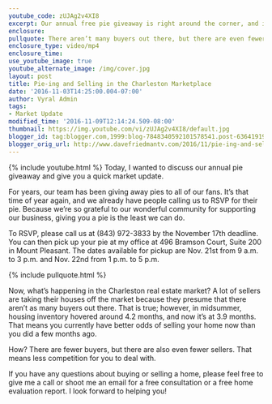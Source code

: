 ```yaml
---
youtube_code: zUJAg2v4XI8
excerpt: Our annual free pie giveaway is right around the corner, and if you have a house that you need to sell, now is the time to list it.
enclosure:
pullquote: There aren’t many buyers out there, but there are even fewer sellers.
enclosure_type: video/mp4
enclosure_time:
use_youtube_image: true
youtube_alternate_image: /img/cover.jpg
layout: post
title: Pie-ing and Selling in the Charleston Marketplace
date: '2016-11-03T14:25:00.004-07:00'
author: Vyral Admin
tags:
- Market Update
modified_time: '2016-11-09T12:14:24.509-08:00'
thumbnail: https://img.youtube.com/vi/zUJAg2v4XI8/default.jpg
blogger_id: tag:blogger.com,1999:blog-7848340592101578541.post-6364191900472483582
blogger_orig_url: http://www.davefriedmantv.com/2016/11/pie-ing-and-selling-in-charleston.html
---
```

{% include youtube.html %}
Today, I wanted to discuss our annual pie giveaway and give you a quick market update.

For years, our team has been giving away pies to all of our fans. It’s that time of year again, and we already have people calling us to RSVP for their pie. Because we’re so grateful to our wonderful community for supporting our business, giving you a pie is the least we can do.

To RSVP, please call us at (843) 972-3833 by the November 17th deadline. You can then pick up your pie at my office at 496 Bramson Court, Suite 200 in Mount Pleasant. The dates available for pickup are Nov. 21st from 9 a.m. to 3 p.m. and Nov. 22nd from 1 p.m. to 5 p.m.

{% include pullquote.html %}

Now, what’s happening in the Charleston real estate market? A lot of sellers are taking their houses off the market because they presume that there aren’t as many buyers out there. That is true; however, in midsummer, housing inventory hovered around 4.2 months, and now it’s at 3.9 months. That means you currently have better odds of selling your home now than you did a few months ago.

How? There are fewer buyers, but there are also even fewer sellers. That means less competition for you to deal with.

If you have any questions about buying or selling a home, please feel free to give me a call or shoot me an email for a free consultation or a free home evaluation report. I look forward to helping you!
